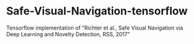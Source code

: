 # Safe-Visual-Navigation-tensorflow
Tensorflow implementation of "Richter et al., Safe Visual Navigation via Deep Learning and Novelty Detection, RSS, 2017"
